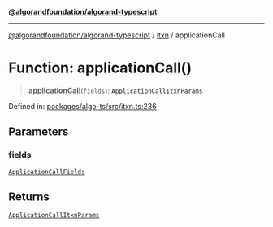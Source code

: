 [**@algorandfoundation/algorand-typescript**](../../../README.md)

***

[@algorandfoundation/algorand-typescript](../../../README.md) / [itxn](../README.md) / applicationCall

# Function: applicationCall()

> **applicationCall**(`fields`): [`ApplicationCallItxnParams`](../interfaces/ApplicationCallItxnParams.md)

Defined in: [packages/algo-ts/src/itxn.ts:236](https://github.com/algorandfoundation/puya-ts/blob/14c9827d80da81ff08b4923e997ba22be04aa0db/packages/algo-ts/src/itxn.ts#L236)

## Parameters

### fields

[`ApplicationCallFields`](../interfaces/ApplicationCallFields.md)

## Returns

[`ApplicationCallItxnParams`](../interfaces/ApplicationCallItxnParams.md)
